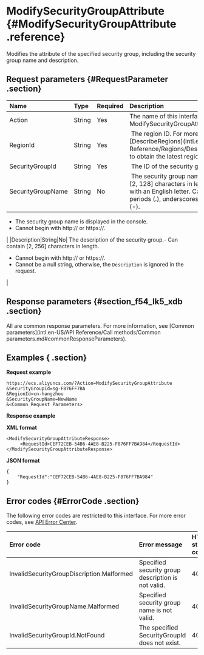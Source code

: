 # ModifySecurityGroupAttribute {#ModifySecurityGroupAttribute .reference}

Modifies the attribute of the specified security group, including the security group name and description.

## Request parameters {#RequestParameter .section}

|Name|Type|Required|Description|
|:---|:---|:-------|:----------|
|Action|String|Yes|The name of this interface. Value: ModifySecurityGroupAttribute.|
|RegionId|String|Yes| The region ID. For more information, call [DescribeRegions](intl.en-US/API Reference/Regions/DescribeRegions.md#) to obtain the latest region list.|
|SecurityGroupId|String|Yes| The ID of the security group.|
|SecurityGroupName|String|No| The security group name.-   Can contain \[2, 128\] characters in length. Must begin with an English letter. Can contain digits, periods \(.\), underscores \(\_\), and hyphens \(-\).
-   The security group name is displayed in the console.
-   Cannot begin with http:// or https://.

|
|Description|String|No| The description of the security group.-   Can contain \[2, 256\] characters in length.
-   Cannot begin with http:// or https://.
-   Cannot be a null string, otherwise, the `Description` is ignored in the request.

|

## Response parameters {#section_f54_lk5_xdb .section}

All are common response parameters. For more information, see [Common parameters](intl.en-US/API Reference/Call methods/Common parameters.md#commonResponseParameters).

## Examples { .section}

**Request example** 

```
https://ecs.aliyuncs.com/?Action=ModifySecurityGroupAttribute
&SecurityGroupId=sg-F876FF7BA
&RegionId=cn-hangzhou
&SecurityGroupName=NewName
&<Common Request Parameters>
```

**Response example** 

**XML format**

```
<ModifySecurityGroupAttributeResponse>
     <RequestId>CEF72CEB-54B6-4AE8-B225-F876FF7BA984</RequestId>
</ModifySecurityGroupAttributeResponse>
```

 **JSON format** 

```
{
    "RequestId":"CEF72CEB-54B6-4AE8-B225-F876FF7BA984"
}
```

## Error codes {#ErrorCode .section}

The following error codes are restricted to this interface. For more error codes, see [API Error Center](https://error-center.alibabacloud.com/status/product/Ecs).

|Error code|Error message|HTTP status code|Meaning|
|:---------|:------------|:---------------|:------|
|InvalidSecurityGroupDiscription.Malformed|Specified security group description is not valid.|400|The specified `Description` is invalid.|
|InvalidSecurityGroupName.Malformed|Specified security group name is not valid.|400|The specified `SecurityGroupName` is invalid.|
|InvalidSecurityGroupId.NotFound|The specified SecurityGroupId does not exist.|404|The specified `SecurityGroupId` is invalid.|

